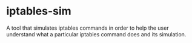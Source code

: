 # iptables-sim
A tool that simulates iptables commands in order to help the user understand what a particular iptables command does and its simulation.
